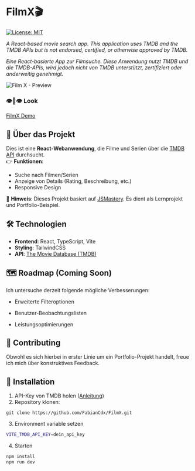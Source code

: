 # FilmX🎬

[![License: MIT](https://img.shields.io/badge/License-MIT-blue.svg)](https://opensource.org/licenses/MIT)  

*A React-based movie search app.
This application uses TMDB and the TMDB APIs but is not endorsed, certified, or otherwise approved by TMDB.*

*Eine React-basierte App zur Filmsuche.
Diese Anwendung nutzt TMDB und die TMDB-APIs, wird jedoch nicht von TMDB unterstützt, zertifiziert oder anderweitig genehmigt.*

![Film X - Preview](./public/preview.gif)

### 👁️👄👁️ Look

[FilmX Demo](https://film-x-delta.vercel.app/)

## 📌 Über das Projekt
Dies ist eine **React-Webanwendung**, die Filme und Serien über die [TMDB API](https://www.themoviedb.org/documentation/api) durchsucht.  
👉 **Funktionen**:
- Suche nach Filmen/Serien
- Anzeige von Details (Rating, Beschreibung, etc.)
- Responsive Design

🔹 **Hinweis**: Dieses Projekt basiert auf [JSMastery](https://www.youtube.com/watch?v=dCLhUialKPQ&t=1034s). Es dient als Lernprojekt und Portfolio-Beispiel.

## 🛠 Technologien
- **Frontend**: React, TypeScript, Vite  
- **Styling**: TailwindCSS
- **API**: [The Movie Database (TMDB)](https://www.themoviedb.org/)  

## 🗺 Roadmap (Coming Soon)

Ich untersuche derzeit folgende mögliche Verbesserungen:

  - Erweiterte Filteroptionen

  - Benutzer-Beobachtungslisten

  - Leistungsoptimierungen

## 🤝 Contributing

Obwohl es sich hierbei in erster Linie um ein Portfolio-Projekt handelt, freue ich mich über konstruktives Feedback.

## 🚀 Installation
1. API-Key von TMDB holen ([Anleitung](https://developers.themoviedb.org/3/getting-started/introduction))
2. Repository klonen:
  ```git bash
  git clone https://github.com/FabianCdx/FilmX.git
  ```
3. Environment variable setzen
  ```bash
  VITE_TMDB_API_KEY=dein_api_key 
  ```
4. Starten
```bash
npm install
npm run dev
```

